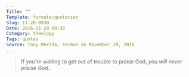 ```yaml
---
Title: ""
Template: formats/quotation
Slug: 11-20-0930
Date: 2016-11-20 09:30
Category: theology
Tags: quotes
Source: Tony Merida, sermon on November 20, 2016
...
```


> If you're waiting to get out of trouble to praise God, *you will never praise God*.

